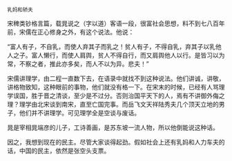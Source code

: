     乳妈和轿夫 

   宋稗类钞格言篇，载晁说之（字以道）客语一段，很富社会思想，料不到七八百年前，宋儒在正心修身之外，有这个说法。他说：

   “富人有子，不自乳，而使人弃其子而乳之！贫人有子，不得自乳，弃其子以乳他人之子。富人懒行，而使人肩舆，贫人不得自行，而又肩舆他人以行。是皆习以为常，不察之者，推此亦多矣，而人不以为异。悲夫！”

   宋儒讲理学，由二程一直数下去，在语录中就找不到这种说法。他们讲诚，讲敬，讲格物致知，这种眼前的事物，他们就没有格一下。在宋末的时候，已经有人骂理学误国，胜于晋之清谈，至少是不过分。否则治国平天下的人，焉有不讲御外侮之理？理学由北宋谈到南宋，直至亡国完事。而岳飞文天祥陆秀夫几个顶天立地的男子，他们并不讲理学。可见理学全是空谈与废话。

   晁是宰相晁端彦的儿子，工诗善画，是苏东坡一流人物，所以他倒能说这种话。

   因之，我想到现在的民主。尽管大家谈得起劲。假如社会上还有乳妈和人力车夫的话，中国的民主，依然是张空头支票。

